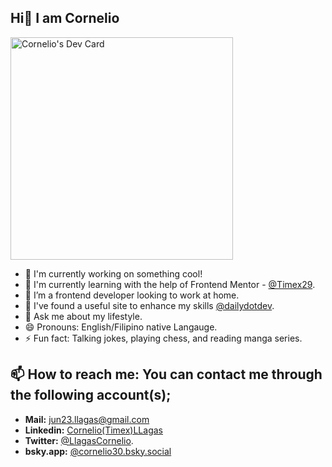 ## Hi👋 I am Cornelio


<a href="https://app.daily.dev/timex30"><img src="https://api.daily.dev/devcards/v2/3xDAstONwIZcq77UsiHxP.png?type=default&r=vmp" width="356" alt="Cornelio's Dev Card"/></a>
<!--- **Timex29/Timex29** is a ✨ _special_ ✨ repository because its `README.md` (this file) appears on your GitHub profile. -->

- 🔭 I'm currently working on something cool!
- 🌱 I'm currently learning with the help of Frontend Mentor - [@Timex29](https://www.frontendmentor.io/profile/Timex29).
- 👯 I’m a frontend developer looking to work at home.
- 🤔 I've found a useful site to enhance my skills [@dailydotdev](https://dly.to/lJ3cuzdHPKZ).
- 💬 Ask me about my lifestyle.
- 😄 Pronouns: English/Filipino native Langauge.
- ⚡ Fun fact: Talking jokes, playing chess, and reading manga series.
## 📫 How to reach me: You can contact me through the following account(s);
- **Mail:** [jun23.llagas@gmail.com](https://mail.google.com/)
- **Linkedin:** [Cornelio(Timex)LLagas](https://www.linkedin.com/in/cornelio-llagas-42529b186/)
- **Twitter:**  [@LlagasCornelio](https://x.com/LlagasCornelio).
- **bsky.app:** [@cornelio30.bsky.social](https://bsky.app/profile/cornelio30.bsky.social)


